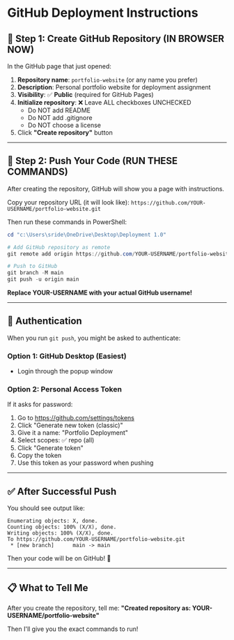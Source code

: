 # GitHub Deployment Instructions

## 📝 Step 1: Create GitHub Repository (IN BROWSER NOW)

In the GitHub page that just opened:

1. **Repository name**: `portfolio-website` (or any name you prefer)
2. **Description**: Personal portfolio website for deployment assignment
3. **Visibility**: ✅ **Public** (required for GitHub Pages)
4. **Initialize repository**: ❌ Leave ALL checkboxes UNCHECKED
   - Do NOT add README
   - Do NOT add .gitignore
   - Do NOT choose a license
5. Click **"Create repository"** button

---

## 🚀 Step 2: Push Your Code (RUN THESE COMMANDS)

After creating the repository, GitHub will show you a page with instructions.

Copy your repository URL (it will look like):
`https://github.com/YOUR-USERNAME/portfolio-website.git`

Then run these commands in PowerShell:

```powershell
cd "c:\Users\sride\OneDrive\Desktop\Deployment 1.0"

# Add GitHub repository as remote
git remote add origin https://github.com/YOUR-USERNAME/portfolio-website.git

# Push to GitHub
git branch -M main
git push -u origin main
```

**Replace YOUR-USERNAME with your actual GitHub username!**

---

## 🔑 Authentication

When you run `git push`, you might be asked to authenticate:

### Option 1: GitHub Desktop (Easiest)
- Login through the popup window

### Option 2: Personal Access Token
If it asks for password:
1. Go to https://github.com/settings/tokens
2. Click "Generate new token (classic)"
3. Give it a name: "Portfolio Deployment"
4. Select scopes: ✅ repo (all)
5. Click "Generate token"
6. Copy the token
7. Use this token as your password when pushing

---

## ✅ After Successful Push

You should see output like:
```
Enumerating objects: X, done.
Counting objects: 100% (X/X), done.
Writing objects: 100% (X/X), done.
To https://github.com/YOUR-USERNAME/portfolio-website.git
 * [new branch]      main -> main
```

Then your code will be on GitHub! 🎉

---

## 📋 What to Tell Me

After you create the repository, tell me:
**"Created repository as: YOUR-USERNAME/portfolio-website"**

Then I'll give you the exact commands to run!
